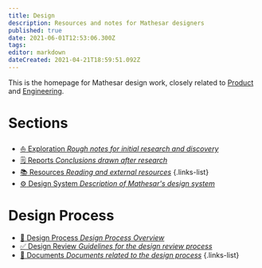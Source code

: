 ```yaml
---
title: Design
description: Resources and notes for Mathesar designers
published: true
date: 2021-06-01T12:53:06.300Z
tags: 
editor: markdown
dateCreated: 2021-04-21T18:59:51.092Z
---
```


This is the homepage for Mathesar design work, closely related to [Product](/product) and [Engineering](/engineering).


# Sections
- [:sailboat: Exploration *Rough notes for initial research and discovery*](/design/exploration)
- [:spiral_notepad: Reports *Conclusions drawn after research*](/design/reports)
- [:books: Resources *Reading and external resources*](/design/resources)
{.links-list}
- [:gear: Design System *Description of Mathesar's design system*](/design/process/design-system)

# Design Process
- [:memo: Design Process *Design Process Overview*](/design/process)
- [:white_check_mark: Design Review *Guidelines for the design review process*](/design/process/review-guidelines)
- [:page_facing_up: Documents *Documents related to the design process*](/design/process/documents)
{.links-list}

